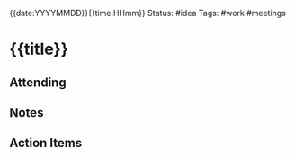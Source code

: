 {{date:YYYYMMDD}}{{time:HHmm}}
Status: #idea
Tags: #work #meetings 

# {{title}}

## Attending


## Notes


## Action Items


